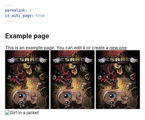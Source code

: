 ```yaml
---
permalink: /
is_wiki_page: true
---
```

## Example page

This is an example page. You can edit it or create a [new one](new_page.md)
![binding](../assets/YAD/Thumbnails/Games/Binding.jpg) ![binding](../assets/YAD/Thumbnails/Games/Binding.jpg) ![binding](../assets/YAD/Thumbnails/Games/Binding.jpg)
<img src="/YAD-Wiki-Experimental-Gubbins/assets/YAD/Thumbnails/Games/Binding.jpg" alt="Girl in a jacket" width="500" height="600">
